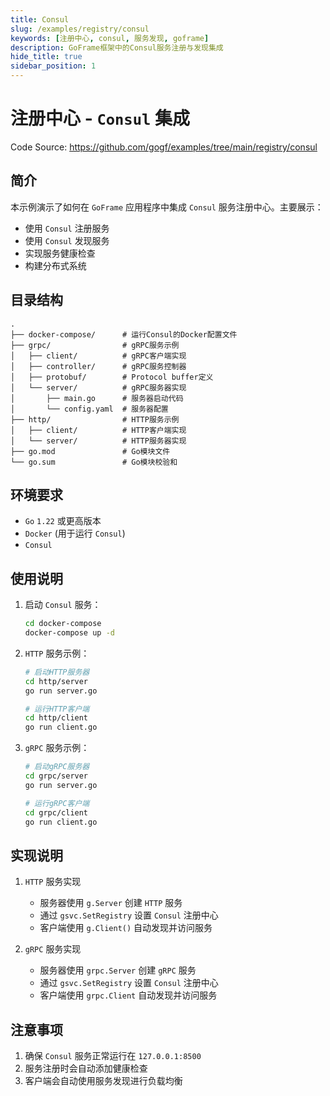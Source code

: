 ```yaml
---
title: Consul
slug: /examples/registry/consul
keywords: [注册中心, consul, 服务发现, goframe]
description: GoFrame框架中的Consul服务注册与发现集成
hide_title: true
sidebar_position: 1
---
```


# 注册中心 - `Consul` 集成

Code Source: https://github.com/gogf/examples/tree/main/registry/consul


## 简介

本示例演示了如何在 `GoFrame` 应用程序中集成 `Consul` 服务注册中心。主要展示：
- 使用 `Consul` 注册服务
- 使用 `Consul` 发现服务
- 实现服务健康检查
- 构建分布式系统

## 目录结构

```text
.
├── docker-compose/      # 运行Consul的Docker配置文件
├── grpc/                # gRPC服务示例
│   ├── client/          # gRPC客户端实现
│   ├── controller/      # gRPC服务控制器
│   ├── protobuf/        # Protocol buffer定义
│   └── server/          # gRPC服务器实现
│       ├── main.go      # 服务器启动代码
│       └── config.yaml  # 服务器配置
├── http/                # HTTP服务示例
│   ├── client/          # HTTP客户端实现
│   └── server/          # HTTP服务器实现
├── go.mod               # Go模块文件
└── go.sum               # Go模块校验和
```


## 环境要求

- `Go` `1.22` 或更高版本
- `Docker` (用于运行 `Consul`)
- `Consul`

## 使用说明

1. 启动 `Consul` 服务：
   ```bash
   cd docker-compose
   docker-compose up -d
   ```

2. `HTTP` 服务示例：
   ```bash
   # 启动HTTP服务器
   cd http/server
   go run server.go

   # 运行HTTP客户端
   cd http/client
   go run client.go
   ```

3. `gRPC` 服务示例：
   ```bash
   # 启动gRPC服务器
   cd grpc/server
   go run server.go

   # 运行gRPC客户端
   cd grpc/client
   go run client.go
   ```

## 实现说明

1. `HTTP` 服务实现
   - 服务器使用 `g.Server` 创建 `HTTP` 服务
   - 通过 `gsvc.SetRegistry` 设置 `Consul` 注册中心
   - 客户端使用 `g.Client()` 自动发现并访问服务

2. `gRPC` 服务实现
   - 服务器使用 `grpc.Server` 创建 `gRPC` 服务
   - 通过 `gsvc.SetRegistry` 设置 `Consul` 注册中心
   - 客户端使用 `grpc.Client` 自动发现并访问服务

## 注意事项

1. 确保 `Consul` 服务正常运行在 `127.0.0.1:8500`
2. 服务注册时会自动添加健康检查
3. 客户端会自动使用服务发现进行负载均衡
